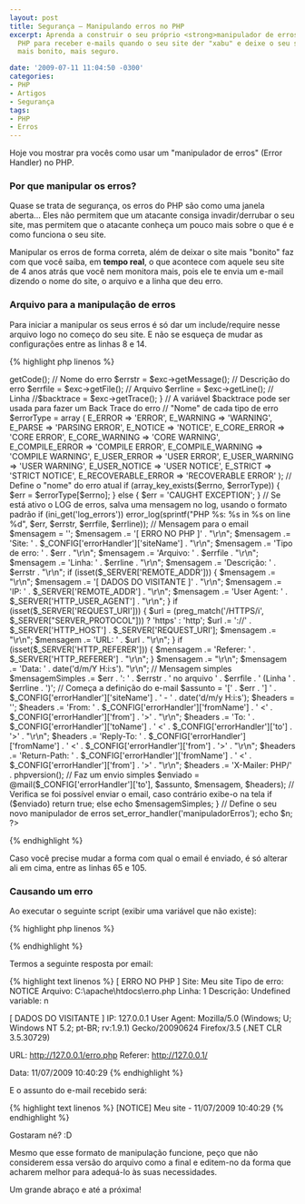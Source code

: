 ```yaml
---
layout: post
title: Segurança – Manipulando erros no PHP
excerpt: Aprenda a construir o seu próprio <strong>manipulador de erros</strong> do
  PHP para receber e-mails quando o seu site der "xabu" e deixe o seu site, além de
  mais bonito, mais seguro.

date: '2009-07-11 11:04:50 -0300'
categories:
- PHP
- Artigos
- Segurança
tags:
- PHP
- Erros
---
```

Hoje vou mostrar pra vocês como usar um "manipulador de erros" (Error Handler) no PHP.

<h3>Por que manipular os erros?</h3>
Quase se trata de segurança, os erros do PHP são como uma janela aberta... Eles não permitem que um atacante consiga invadir/derrubar o seu site, mas permitem que o atacante conheça um pouco mais sobre o que é e como funciona o seu site.

Manipular os erros de forma correta, além de deixar o site mais "bonito" faz com que você saiba, em <strong>tempo real</strong>, o que acontece com aquele seu site de 4 anos atrás que você nem monitora mais, pois ele te envia um e-mail dizendo o nome do site, o arquivo e a linha que deu erro.

<h3>Arquivo para a manipulação de erros</h3>
Para iniciar a manipular os seus erros é só dar um include/require nesse arquivo logo no começo do seu site. E não se esqueça de mudar as configurações entre as linhas 8 e 14.


{% highlight php linenos %}
<?php
/**
 *  Arquivo para manipulação de erros de forma segura:
 *   envia um e-mail para o administrador com as informações sobre o erro
 */

// Nome do site?
$_CONFIG['errorHandler']['siteName'] = 'Meu site';
// De onde virá o e-mail?
$_CONFIG['errorHandler']['from'] = 'seu@email.com.br';
$_CONFIG['errorHandler']['fromName'] = 'seu nome';
// Para onde vai o e-mail?
$_CONFIG['errorHandler']['to'] = 'seu@email.com.br';
$_CONFIG['errorHandler']['toName'] = 'seu nome';

function manipuladorErros($errno, $errstr='', $errfile='', $errline='')
{
	if (error_reporting() == 0) return;

	global $_CONFIG;

	// Verifica se não foi chamada por uma 'exception'
	if(func_num_args() == 5) {
		$exception = null;
		list($errno, $errstr, $errfile, $errline) = func_get_args();
		//$backtrace = array_reverse(debug_backtrace());
	} else {
		$exc = func_get_arg(0);
		$errno = $exc->getCode(); // Nome do erro
		$errstr = $exc->getMessage(); // Descrição do erro
		$errfile = $exc->getFile(); // Arquivo
		$errline = $exc->getLine(); // Linha
		//$backtrace = $exc->getTrace();
	}
	// A variável $backtrace pode ser usada para fazer um Back Trace do erro

	// "Nome" de cada tipo de erro
	$errorType = array (
		E_ERROR => 'ERROR',
		E_WARNING => 'WARNING',
		E_PARSE => 'PARSING ERROR',
		E_NOTICE => 'NOTICE',
		E_CORE_ERROR => 'CORE ERROR',
		E_CORE_WARNING => 'CORE WARNING',
		E_COMPILE_ERROR => 'COMPILE ERROR',
		E_COMPILE_WARNING => 'COMPILE WARNING',
		E_USER_ERROR => 'USER ERROR',
		E_USER_WARNING => 'USER WARNING',
		E_USER_NOTICE => 'USER NOTICE',
		E_STRICT => 'STRICT NOTICE',
		E_RECOVERABLE_ERROR => 'RECOVERABLE ERROR'
	);

	// Define o "nome" do erro atual
	if (array_key_exists($errno, $errorType)) {
		$err = $errorType[$errno];
	} else {
		$err = 'CAUGHT EXCEPTION';
	}

	// Se está ativo o LOG de erros, salva uma mensagem no log, usando o formato padrão
    if (ini_get('log_errors'))
        error_log(sprintf("PHP %s:  %s in %s on line %d", $err, $errstr, $errfile, $errline));

	// Mensagem para o email
	$mensagem = '';
	$mensagem .= '[ ERRO NO PHP ]' . "\r\n";
	$mensagem .= 'Site: ' . $_CONFIG['errorHandler']['siteName'] . "\r\n";
	$mensagem .= 'Tipo de erro: ' . $err . "\r\n";
	$mensagem .= 'Arquivo: ' . $errfile . "\r\n";
	$mensagem .= 'Linha: ' . $errline . "\r\n";
	$mensagem .= 'Descrição: ' . $errstr . "\r\n";
	if (isset($_SERVER['REMOTE_ADDR'])) {
		$mensagem .= "\r\n";
		$mensagem .= '[ DADOS DO VISITANTE ]' . "\r\n";
		$mensagem .= 'IP: ' . $_SERVER['REMOTE_ADDR'] . "\r\n";
		$mensagem .= 'User Agent: ' . $_SERVER['HTTP_USER_AGENT'] . "\r\n";
	}
	if (isset($_SERVER['REQUEST_URI'])) {
		$url = (preg_match('/HTTPS/i', $_SERVER["SERVER_PROTOCOL"])) ? 'https' : 'http';
		$url .= '://' . $_SERVER['HTTP_HOST'] . $_SERVER['REQUEST_URI'];
		$mensagem .= "\r\n";
		$mensagem .= 'URL: ' . $url . "\r\n";
	}
	if (isset($_SERVER['HTTP_REFERER'])) {
		$mensagem .= 'Referer: ' . $_SERVER['HTTP_REFERER'] . "\r\n";
	}
	$mensagem .= "\r\n";
	$mensagem .= 'Data: ' . date('d/m/Y H:i:s'). "\r\n";

	// Mensagem simples
	$mensagemSimples .= $err . ': ' . $errstr . ' no arquivo ' . $errfile . ' (Linha ' . $errline . ')';

	// Começa a definição do e-mail
	$assunto = '[' . $err . '] ' . $_CONFIG['errorHandler']['siteName'] . ' - ' . date('d/m/y H:i:s');

	$headers = '';
	$headers .= 'From: ' . $_CONFIG['errorHandler']['fromName'] . ' <' . $_CONFIG['errorHandler']['from'] . '>' . "\r\n";
	$headers .= 'To: ' . $_CONFIG['errorHandler']['toName'] . ' <' . $_CONFIG['errorHandler']['to'] . '>' . "\r\n";
	$headers .= 'Reply-To: ' . $_CONFIG['errorHandler']['fromName'] . ' <' . $_CONFIG['errorHandler']['from'] . '>' . "\r\n";
	$headers .= 'Return-Path: ' . $_CONFIG['errorHandler']['fromName'] . ' <' . $_CONFIG['errorHandler']['from'] . '>' . "\r\n";
	$headers .= 'X-Mailer: PHP/' . phpversion();

	// Faz um envio simples
	$enviado = @mail($_CONFIG['errorHandler']['to'], $assunto, $mensagem, $headers);

	// Verifica se foi possível enviar o email, caso contrário exibe-o na tela
	if ($enviado)
		return true;
	else
		echo $mensagemSimples;
}

// Define o seu novo manipulador de erros
set_error_handler('manipuladorErros');

echo $n;
?>
{% endhighlight %}

Caso você precise mudar a forma com qual o email é enviado, é só alterar ali em cima, entre as linhas 65 e 105.

<h3>Causando um erro</h3>
Ao executar o seguinte script (exibir uma variável que não existe):


{% highlight php linenos %}
<?php echo $n; ?> {% endhighlight %}

Termos a seguinte resposta por email:


{% highlight text linenos %}
[ ERRO NO PHP ]
Site: Meu site
Tipo de erro: NOTICE
Arquivo: C:\apache\htdocs\erro.php
Linha: 1
Descrição: Undefined variable: n

[ DADOS DO VISITANTE ]
IP: 127.0.0.1
User Agent: Mozilla/5.0 (Windows; U; Windows NT 5.2; pt-BR; rv:1.9.1) Gecko/20090624 Firefox/3.5 (.NET CLR 3.5.30729)

URL: http://127.0.0.1/erro.php
Referer: http://127.0.0.1/

Data: 11/07/2009 10:40:29
{% endhighlight %}

E o assunto do e-mail recebido será:


{% highlight text linenos %}
[NOTICE] Meu site - 11/07/2009 10:40:29
{% endhighlight %}

Gostaram né? :D

Mesmo que esse formato de manipulação funcione, peço que não considerem essa versão do arquivo como a final e editem-no  da forma que acharem melhor para adequá-lo às suas necessidades.

Um grande abraço e até a próxima!

